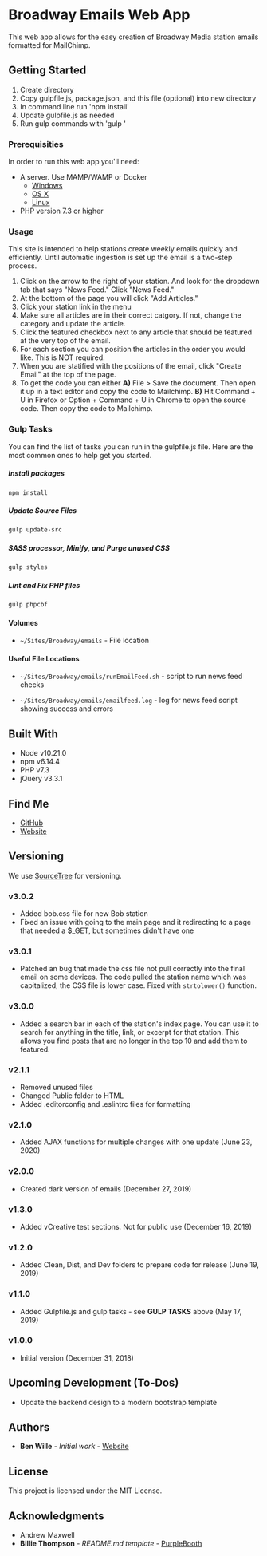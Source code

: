 # Broadway Emails Web App

This web app allows for the easy creation of Broadway Media station emails formatted for MailChimp.

## Getting Started

1. Create directory
2. Copy gulpfile.js, package.json, and this file (optional) into new directory
3. In command line run 'npm install'
4. Update gulpfile.js as needed
5. Run gulp commands with 'gulp <taskname>'

### Prerequisities

In order to run this web app you'll need:

-   A server. Use MAMP/WAMP or Docker
    -   [Windows](https://docs.docker.com/windows/started)
    -   [OS X](https://docs.docker.com/mac/started/)
    -   [Linux](https://docs.docker.com/linux/started/)
-   PHP version 7.3 or higher

### Usage

This site is intended to help stations create weekly emails quickly and efficiently. Until automatic ingestion is set up the email is a two-step process.

1. Click on the arrow to the right of your station. And look for the dropdown tab that says "News Feed." Click "News Feed."
2. At the bottom of the page you will click "Add Articles."
3. Click your station link in the menu
4. Make sure all articles are in their correct catgory. If not, change the category and update the article.
5. Click the featured checkbox next to any article that should be featured at the very top of the email.
6. For each section you can position the articles in the order you would like. This is NOT required.
7. When you are statified with the positions of the email, click "Create Email" at the top of the page.
8. To get the code you can either **A)** File > Save the document. Then open it up in a text editor and copy the code to Mailchimp. **B)** Hit Command + U in Firefox or Option + Command + U in Chrome to open the source code. Then copy the code to Mailchimp.

### Gulp Tasks

You can find the list of tasks you can run in the gulpfile.js file. Here are the most common ones to help get you started.

##### Install packages

```bash
npm install
```

##### Update Source Files

```bash
gulp update-src
```

##### SASS processor, Minify, and Purge unused CSS

```bash
gulp styles
```

##### Lint and Fix PHP files

```bash
gulp phpcbf
```

#### Volumes

-   `~/Sites/Broadway/emails` - File location

#### Useful File Locations

-   `~/Sites/Broadway/emails/runEmailFeed.sh` - script to run news feed checks

-   `~/Sites/Broadway/emails/emailfeed.log` - log for news feed script showing success and errors

## Built With

-   Node v10.21.0
-   npm v6.14.4
-   PHP v7.3
-   jQuery v3.3.1

## Find Me

-   [GitHub](https://github.com/benwille)
-   [Website](https://bwille.com/)

## Versioning

We use [SourceTree](https://www.sourcetreeapp.com/) for versioning.

### v3.0.2

-   Added bob.css file for new Bob station
-   Fixed an issue with going to the main page and it redirecting to a page that needed a $\_GET, but sometimes didn't have one

### v3.0.1

-   Patched an bug that made the css file not pull correctly into the final email on some devices. The code pulled the station name which was capitalized, the CSS file is lower case. Fixed with `strtolower()` function.

### v3.0.0

-   Added a search bar in each of the station's index page. You can use it to search for anything in the title, link, or excerpt for that station. This allows you find posts that are no longer in the top 10 and add them to featured.

### v2.1.1

-   Removed unused files
-   Changed Public folder to HTML
-   Added .editorconfig and .eslintrc files for formatting

### v2.1.0

-   Added AJAX functions for multiple changes with one update (June 23, 2020)

### v2.0.0

-   Created dark version of emails (December 27, 2019)

### v1.3.0

-   Added vCreative test sections. Not for public use (December 16, 2019)

### v1.2.0

-   Added Clean, Dist, and Dev folders to prepare code for release (June 19, 2019)

### v1.1.0

-   Added Gulpfile.js and gulp tasks - see **GULP TASKS** above (May 17, 2019)

### v1.0.0

-   Initial version (December 31, 2018)

## Upcoming Development (To-Dos)

-   Update the backend design to a modern bootstrap template

## Authors

-   **Ben Wille** - _Initial work_ - [Website](https://bwille.com/)

## License

This project is licensed under the MIT License.

## Acknowledgments

-   Andrew Maxwell
-   **Billie Thompson** - _README.md template_ - [PurpleBooth](https://github.com/PurpleBooth)
